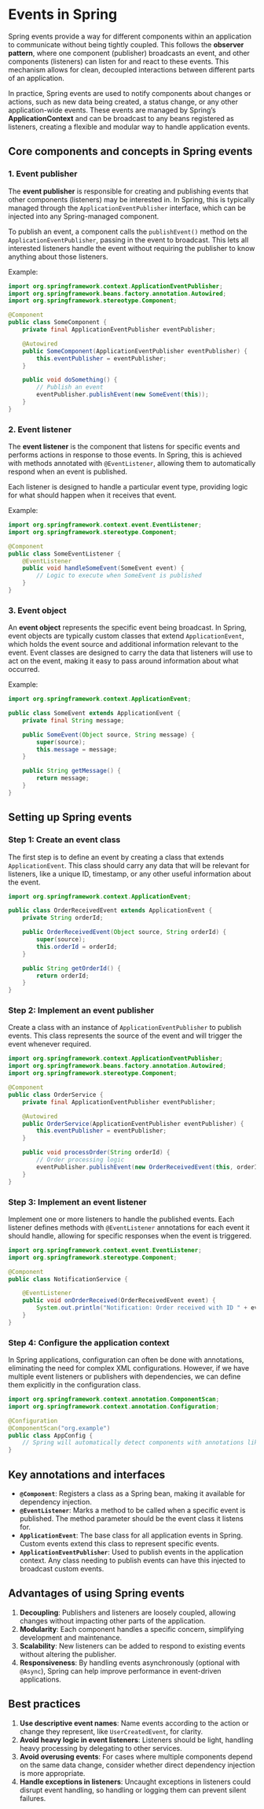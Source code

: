 # Events in Spring

Spring events provide a way for different components within an application to communicate without being tightly coupled. This follows the **observer pattern**, where one component (publisher) broadcasts an event, and other components (listeners) can listen for and react to these events. This mechanism allows for clean, decoupled interactions between different parts of an application.

In practice, Spring events are used to notify components about changes or actions, such as new data being created, a status change, or any other application-wide events. These events are managed by Spring’s **ApplicationContext** and can be broadcast to any beans registered as listeners, creating a flexible and modular way to handle application events.


## Core components and concepts in Spring events

### 1. **Event publisher**
The **event publisher** is responsible for creating and publishing events that other components (listeners) may be interested in. In Spring, this is typically managed through the `ApplicationEventPublisher` interface, which can be injected into any Spring-managed component.

To publish an event, a component calls the `publishEvent()` method on the `ApplicationEventPublisher`, passing in the event to broadcast. This lets all interested listeners handle the event without requiring the publisher to know anything about those listeners.

Example:
```java
import org.springframework.context.ApplicationEventPublisher;
import org.springframework.beans.factory.annotation.Autowired;
import org.springframework.stereotype.Component;

@Component
public class SomeComponent {
    private final ApplicationEventPublisher eventPublisher;

    @Autowired
    public SomeComponent(ApplicationEventPublisher eventPublisher) {
        this.eventPublisher = eventPublisher;
    }

    public void doSomething() {
        // Publish an event
        eventPublisher.publishEvent(new SomeEvent(this));
    }
}
```

### 2. **Event listener**
The **event listener** is the component that listens for specific events and performs actions in response to those events. In Spring, this is achieved with methods annotated with `@EventListener`, allowing them to automatically respond when an event is published. 

Each listener is designed to handle a particular event type, providing logic for what should happen when it receives that event.

Example:
```java
import org.springframework.context.event.EventListener;
import org.springframework.stereotype.Component;

@Component
public class SomeEventListener {
    @EventListener
    public void handleSomeEvent(SomeEvent event) {
        // Logic to execute when SomeEvent is published
    }
}
```

### 3. **Event object**
An **event object** represents the specific event being broadcast. In Spring, event objects are typically custom classes that extend `ApplicationEvent`, which holds the event source and additional information relevant to the event. Event classes are designed to carry the data that listeners will use to act on the event, making it easy to pass around information about what occurred.

Example:
```java
import org.springframework.context.ApplicationEvent;

public class SomeEvent extends ApplicationEvent {
    private final String message;

    public SomeEvent(Object source, String message) {
        super(source);
        this.message = message;
    }

    public String getMessage() {
        return message;
    }
}
```


## Setting up Spring events

### Step 1: Create an event class
The first step is to define an event by creating a class that extends `ApplicationEvent`. This class should carry any data that will be relevant for listeners, like a unique ID, timestamp, or any other useful information about the event.
```java
import org.springframework.context.ApplicationEvent;

public class OrderReceivedEvent extends ApplicationEvent {
    private String orderId;

    public OrderReceivedEvent(Object source, String orderId) {
        super(source);
        this.orderId = orderId;
    }

    public String getOrderId() {
        return orderId;
    }
}
```

### Step 2: Implement an event publisher
Create a class with an instance of `ApplicationEventPublisher` to publish events. This class represents the source of the event and will trigger the event whenever required.
```java
import org.springframework.context.ApplicationEventPublisher;
import org.springframework.beans.factory.annotation.Autowired;
import org.springframework.stereotype.Component;

@Component
public class OrderService {
    private final ApplicationEventPublisher eventPublisher;

    @Autowired
    public OrderService(ApplicationEventPublisher eventPublisher) {
        this.eventPublisher = eventPublisher;
    }

    public void processOrder(String orderId) {
        // Order processing logic
        eventPublisher.publishEvent(new OrderReceivedEvent(this, orderId));
    }
}
```

### Step 3: Implement an event listener
Implement one or more listeners to handle the published events. Each listener defines methods with `@EventListener` annotations for each event it should handle, allowing for specific responses when the event is triggered.
```java
import org.springframework.context.event.EventListener;
import org.springframework.stereotype.Component;

@Component
public class NotificationService {

    @EventListener
    public void onOrderReceived(OrderReceivedEvent event) {
        System.out.println("Notification: Order received with ID " + event.getOrderId());
    }
}
```

### Step 4: Configure the application context
In Spring applications, configuration can often be done with annotations, eliminating the need for complex XML configurations. However, if we have multiple event listeners or publishers with dependencies, we can define them explicitly in the configuration class.
```java
import org.springframework.context.annotation.ComponentScan;
import org.springframework.context.annotation.Configuration;

@Configuration
@ComponentScan("org.example")
public class AppConfig {
    // Spring will automatically detect components with annotations like @Component or @Bean
}
```


## Key annotations and interfaces
- **`@Component`**: Registers a class as a Spring bean, making it available for dependency injection.
- **`@EventListener`**: Marks a method to be called when a specific event is published. The method parameter should be the event class it listens for.
- **`ApplicationEvent`**: The base class for all application events in Spring. Custom events extend this class to represent specific events.
- **`ApplicationEventPublisher`**: Used to publish events in the application context. Any class needing to publish events can have this injected to broadcast custom events.


## Advantages of using Spring events
1. **Decoupling**: Publishers and listeners are loosely coupled, allowing changes without impacting other parts of the application.
2. **Modularity**: Each component handles a specific concern, simplifying development and maintenance.
3. **Scalability**: New listeners can be added to respond to existing events without altering the publisher.
4. **Responsiveness**: By handling events asynchronously (optional with `@Async`), Spring can help improve performance in event-driven applications.


## Best practices
1. **Use descriptive event names**: Name events according to the action or change they represent, like `UserCreatedEvent`, for clarity.
2. **Avoid heavy logic in event listeners**: Listeners should be light, handling heavy processing by delegating to other services.
3. **Avoid overusing events**: For cases where multiple components depend on the same data change, consider whether direct dependency injection is more appropriate.
4. **Handle exceptions in listeners**: Uncaught exceptions in listeners could disrupt event handling, so handling or logging them can prevent silent failures.